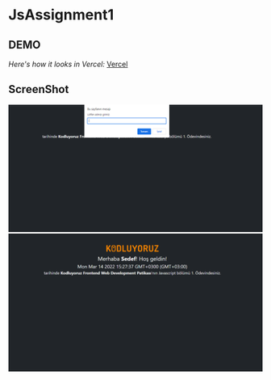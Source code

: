 # JsAssignment1


## DEMO

 *Here's how it looks in Vercel:* [Vercel](https://js-assignment1.vercel.app/) 

## ScreenShot

![Desktop](img/imgOne.png)
![Desktop](img/imgtwo.png)